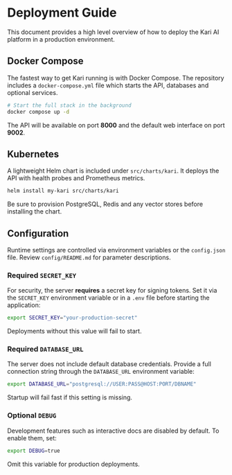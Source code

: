 # Deployment Guide

This document provides a high level overview of how to deploy the Kari AI platform in a production environment.

## Docker Compose

The fastest way to get Kari running is with Docker Compose. The repository includes a `docker-compose.yml` file which starts the API, databases and optional services.

```bash
# Start the full stack in the background
docker compose up -d
```

The API will be available on port **8000** and the default web interface on port **9002**.

## Kubernetes

A lightweight Helm chart is included under `src/charts/kari`. It deploys the API with health probes and Prometheus metrics.

```bash
helm install my-kari src/charts/kari
```

Be sure to provision PostgreSQL, Redis and any vector stores before installing the chart.

## Configuration

Runtime settings are controlled via environment variables or the `config.json` file. Review `config/README.md` for parameter descriptions.

### Required `SECRET_KEY`

For security, the server **requires** a secret key for signing tokens. Set it via the `SECRET_KEY` environment variable or in a `.env` file before starting the application:

```bash
export SECRET_KEY="your-production-secret"
```

Deployments without this value will fail to start.

### Required `DATABASE_URL`

The server does not include default database credentials. Provide a full connection string through the `DATABASE_URL` environment variable:

```bash
export DATABASE_URL="postgresql://USER:PASS@HOST:PORT/DBNAME"
```

Startup will fail fast if this setting is missing.

### Optional `DEBUG`

Development features such as interactive docs are disabled by default. To enable them, set:

```bash
export DEBUG=true
```

Omit this variable for production deployments.

